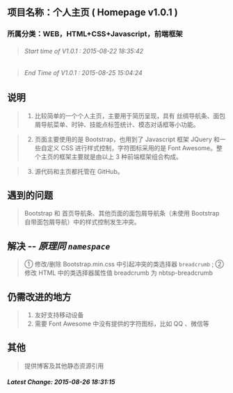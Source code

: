 ## 项目名称：个人主页 ( Homepage v1.0.1 )

### 所属分类：WEB，HTML+CSS+Javascript，前端框架

> ###### Start time of V1.0.1 : 2015-08-22 18:35:42

> ###### End Time of V1.0.1 :  2015-08-25 15:04:24

说明
-
> 1. 比较简单的一个个人主页，主要用于简历呈现，具有 丝绸导航条、面包屑导航菜单、时钟、技能点标签统计、模态对话框等小功能。 

> 2. 页面主要使用的是 Bootstrap，也用到了 Javascript 框架  JQuery 和一些自定义 CSS 进行样式控制，字符图标采用的是 Font Awesome。整个主页的框架主要就是由以上 3 种前端框架组合构成。 

> 3. 源代码和主页都托管在 GitHub。

遇到的问题
-
> Bootstrap 和 首页导航条、其他页面的面包屑导航条（未使用 Bootstrap 自带面包屑导航）中的样式控制发生冲突。

## 解决  -- _原理同 **`namespace`**_

> ① 修改/删除 Bootstrap.min.css 中引起冲突的类选择器 `breadcrumb` ;
> ② 修改 HTML 中的类选择器属性值 breadcrumb 为 nbtsp-breadcrumb
    
## 仍需改进的地方

> 1. 友好支持移动设备
> 2. 需要 Font Awesome 中没有提供的字符图标，比如 QQ 、微信等


## 其他
> 提供博客及其他静态资源引用

##### __Latest Change: 2015-08-26 18:31:15__
